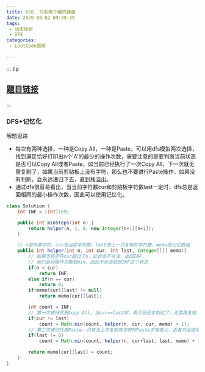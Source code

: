 ```yaml
---
title: 650. 只有两个键的键盘
date: 2020-08-02 09:39:39
tags:
 - 动态规划
 - DFS
categories:
 - LeetCode题解

---
```


::: tip

## [题目链接](https://leetcode-cn.com/problems/2-keys-keyboard/)

:::

### DFS+记忆化

解题思路

- 每次有两种选择，一种是Copy All，一种是Paste，可以用dfs模拟两次选择，找到满足恰好打印出n个'A'的最少的操作次数，需要注意的是要判断当前状态是否可以Copy All或者Paste，如当前已经执行了一次Copy All，下一次就无需复制了，如果当前剪贴板上没有字符，那么也不要进行Paste操作，如果没有判断，会永远递归下去，直到栈溢出。
- 通过dfs很容易看出，当当前字符数cur和剪贴板字符数last一定时，dfs总是返回相同的最小操作次数，因此可以使用记忆化。

```java
class Solution {
    int INF = (int)1e9;

    public int minSteps(int n) {
        return helper(n, 1, 0, new Integer[n+1][n+1]);
    }

    // n是所需字符，cur是当前字符数，last是上一次复制的字符数，memo是记忆数组
    public int helper(int n, int cur, int last, Integer[][] memo){
        // 如果当前字符cur超过了n，此状态不合法，返回INF，
        // 我们会对操作次数取min，因此不会选取到INF这个状态
        if(n < cur)
            return INF;
        else if(n == cur)
            return 0;
        if(memo[cur][last] != null)
            return memo[cur][last];

        int count = INF;
        // 第一次递归代表Copy All，当cur==last时，表示已经复制过了，无需再复制
        if(cur != last)
            count = Math.min(count, helper(n, cur, cur, memo) + 1);
        // 第二次递归代表Paste，只有当上次复制有字符时Paste才有意义，否者只会徒增步数
        if(last != 0)
            count = Math.min(count, helper(n, cur+last, last, memo) + 1);

        return memo[cur][last] = count;
    }
}
```

